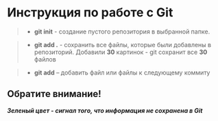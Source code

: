 # Инструкция по работе с Git

> * **git init** - создание пустого репозитория в выбранной папке.

> * **git add .** - сохранить все файлы, которые были добавлены в репозиторий. Добавили **30** картинок - git сохранит все **30** файлов 
   
> * **git add** – добавить файл или файлы к следующему коммиту
## Обратите внимание!
***Зеленый цвет - сигнал того, что информация не сохранена в Git*** 
